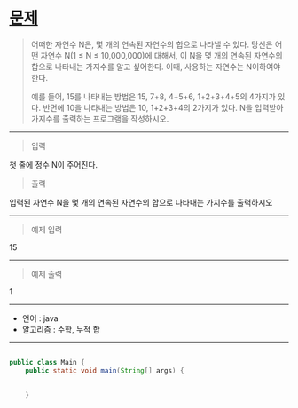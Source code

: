 # [문제]()
 
>어떠한 자연수 N은, 몇 개의 연속된 자연수의 합으로 나타낼 수 있다. 당신은 어떤 자연수 N(1 ≤ N ≤ 10,000,000)에 대해서, 이 N을 몇 개의 연속된 자연수의 합으로 나타내는 가지수를 알고 싶어한다. 이때, 사용하는 자연수는 N이하여야 한다.
>
>예를 들어, 15를 나타내는 방법은 15, 7+8, 4+5+6, 1+2+3+4+5의 4가지가 있다. 반면에 10을 나타내는 방법은 10, 1+2+3+4의 2가지가 있다.
>N을 입력받아 가지수를 출력하는 프로그램을 작성하시오.

---
>입력

첫 줄에 정수 N이 주어진다.

>출력

입력된 자연수 N을 몇 개의 연속된 자연수의 합으로 나타내는 가지수를 출력하시오

---
>예제 입력

15

---
>예제 출력
 
1  

---

- 언어 :  java
- 알고리즘 : 수학, 누적 합
---

```java

public class Main {
	public static void main(String[] args) {
		
	
	}
